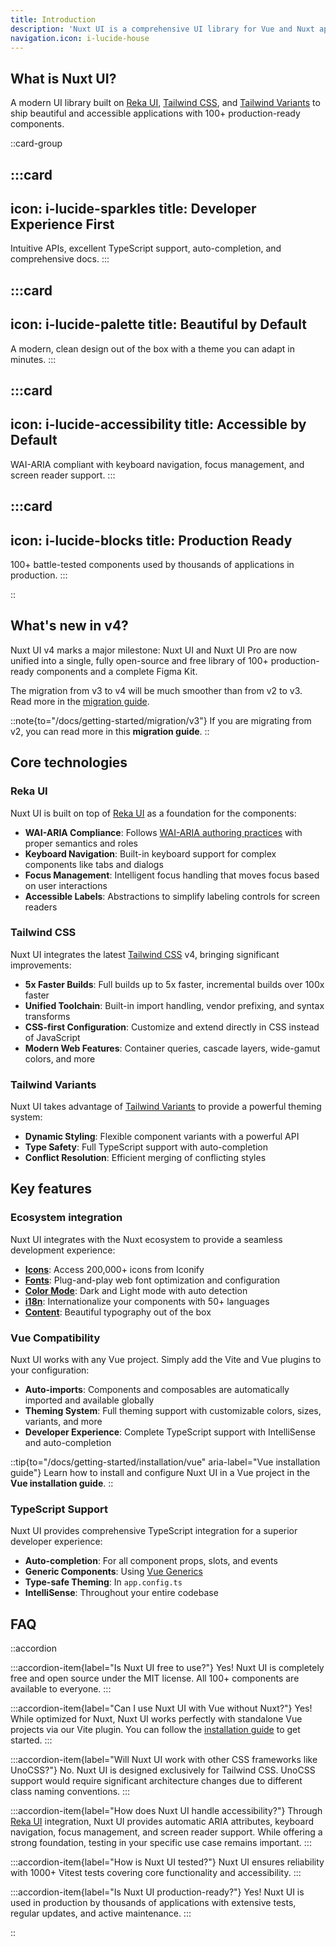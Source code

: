 ```yaml
---
title: Introduction
description: 'Nuxt UI is a comprehensive UI library for Vue and Nuxt applications, offering a collection of fully styled and accessible components.'
navigation.icon: i-lucide-house
---
```


## What is Nuxt UI?

A modern UI library built on [Reka UI](https://reka-ui.com/), [Tailwind CSS](https://tailwindcss.com/), and [Tailwind Variants](https://www.tailwind-variants.org/) to ship beautiful and accessible applications with 100+ production-ready components.

::card-group

:::card
---
icon: i-lucide-sparkles
title: Developer Experience First
---
Intuitive APIs, excellent TypeScript support, auto-completion, and comprehensive docs.
:::

:::card
---
icon: i-lucide-palette
title: Beautiful by Default
---
A modern, clean design out of the box with a theme you can adapt in minutes.
:::

:::card
---
icon: i-lucide-accessibility
title: Accessible by Default
---
WAI-ARIA compliant with keyboard navigation, focus management, and screen reader support.
:::

:::card
---
icon: i-lucide-blocks
title: Production Ready
---
100+ battle-tested components used by thousands of applications in production.
:::

::

## What's new in v4?

Nuxt UI v4 marks a major milestone: Nuxt UI and Nuxt UI Pro are now unified into a single, fully open-source and free library of 100+ production-ready components and a complete Figma Kit.

The migration from v3 to v4 will be much smoother than from v2 to v3. Read more in the [migration guide](/docs/getting-started/migration/v4).

::note{to="/docs/getting-started/migration/v3"}
If you are migrating from v2, you can read more in this **migration guide**.
::

## Core technologies

### Reka UI

Nuxt UI is built on top of [Reka UI](https://reka-ui.com/) as a foundation for the components:

- **WAI-ARIA Compliance**: Follows [WAI-ARIA authoring practices](https://reka-ui.com/docs/overview/accessibility) with proper semantics and roles
- **Keyboard Navigation**: Built-in keyboard support for complex components like tabs and dialogs
- **Focus Management**: Intelligent focus handling that moves focus based on user interactions
- **Accessible Labels**: Abstractions to simplify labeling controls for screen readers

### Tailwind CSS

Nuxt UI integrates the latest [Tailwind CSS](https://tailwindcss.com/) v4, bringing significant improvements:

- **5x Faster Builds**: Full builds up to 5x faster, incremental builds over 100x faster
- **Unified Toolchain**: Built-in import handling, vendor prefixing, and syntax transforms
- **CSS-first Configuration**: Customize and extend directly in CSS instead of JavaScript
- **Modern Web Features**: Container queries, cascade layers, wide-gamut colors, and more

### Tailwind Variants

Nuxt UI takes advantage of [Tailwind Variants](https://www.tailwind-variants.org/) to provide a powerful theming system:

- **Dynamic Styling**: Flexible component variants with a powerful API
- **Type Safety**: Full TypeScript support with auto-completion
- **Conflict Resolution**: Efficient merging of conflicting styles

## Key features

### Ecosystem integration

Nuxt UI integrates with the Nuxt ecosystem to provide a seamless development experience:

- [**Icons**](/docs/getting-started/integrations/icons): Access 200,000+ icons from Iconify
- [**Fonts**](/docs/getting-started/integrations/fonts): Plug-and-play web font optimization and configuration
- [**Color Mode**](/docs/getting-started/integrations/color-mode): Dark and Light mode with auto detection
- [**i18n**](/docs/getting-started/integrations/i18n): Internationalize your components with 50+ languages
- [**Content**](/docs/getting-started/integrations/content): Beautiful typography out of the box

### Vue Compatibility

Nuxt UI works with any Vue project. Simply add the Vite and Vue plugins to your configuration:

- **Auto-imports**: Components and composables are automatically imported and available globally
- **Theming System**: Full theming support with customizable colors, sizes, variants, and more
- **Developer Experience**: Complete TypeScript support with IntelliSense and auto-completion

::tip{to="/docs/getting-started/installation/vue" aria-label="Vue installation guide"}
Learn how to install and configure Nuxt UI in a Vue project in the **Vue installation guide**.
::

### TypeScript Support

Nuxt UI provides comprehensive TypeScript integration for a superior developer experience:

- **Auto-completion**: For all component props, slots, and events
- **Generic Components**: Using [Vue Generics](https://vuejs.org/api/sfc-script-setup.html#generics)
- **Type-safe Theming**: In `app.config.ts`
- **IntelliSense**: Throughout your entire codebase

## FAQ

::accordion

:::accordion-item{label="Is Nuxt UI free to use?"}
Yes! Nuxt UI is completely free and open source under the MIT license. All 100+ components are available to everyone.
:::

:::accordion-item{label="Can I use Nuxt UI with Vue without Nuxt?"}
Yes! While optimized for Nuxt, Nuxt UI works perfectly with standalone Vue projects via our Vite plugin. You can follow the [installation guide](/docs/getting-started/installation/vue) to get started.
:::

:::accordion-item{label="Will Nuxt UI work with other CSS frameworks like UnoCSS?"}
No. Nuxt UI is designed exclusively for Tailwind CSS. UnoCSS support would require significant architecture changes due to different class naming conventions.
:::

:::accordion-item{label="How does Nuxt UI handle accessibility?"}
Through [Reka UI](https://reka-ui.com/docs/overview/accessibility) integration, Nuxt UI provides automatic ARIA attributes, keyboard navigation, focus management, and screen reader support. While offering a strong foundation, testing in your specific use case remains important.
:::

:::accordion-item{label="How is Nuxt UI tested?"}
Nuxt UI ensures reliability with 1000+ Vitest tests covering core functionality and accessibility.
:::

:::accordion-item{label="Is Nuxt UI production-ready?"}
Yes! Nuxt UI is used in production by thousands of applications with extensive tests, regular updates, and active maintenance.
:::

::
